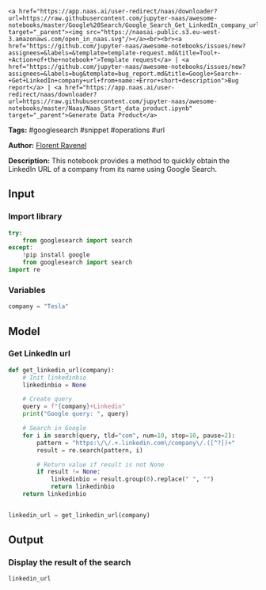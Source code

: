    <a href="https://app.naas.ai/user-redirect/naas/downloader?url=https://raw.githubusercontent.com/jupyter-naas/awesome-notebooks/master/Google%20Search/Google_Search_Get_LinkedIn_company_url_from_name.ipynb" target="_parent"><img src="https://naasai-public.s3.eu-west-3.amazonaws.com/open_in_naas.svg"/></a><br><br><a href="https://github.com/jupyter-naas/awesome-notebooks/issues/new?assignees=&labels=&template=template-request.md&title=Tool+-+Action+of+the+notebook+">Template request</a> | <a href="https://github.com/jupyter-naas/awesome-notebooks/issues/new?assignees=&labels=bug&template=bug_report.md&title=Google+Search+-+Get+LinkedIn+company+url+from+name:+Error+short+description">Bug report</a> | <a href="https://app.naas.ai/user-redirect/naas/downloader?url=https://raw.githubusercontent.com/jupyter-naas/awesome-notebooks/master/Naas/Naas_Start_data_product.ipynb" target="_parent">Generate Data Product</a>

**Tags:** #googlesearch #snippet #operations #url

**Author:** [Florent Ravenel](https://www.linkedin.com/in/ACoAABCNSioBW3YZHc2lBHVG0E_TXYWitQkmwog/)

**Description:** This notebook provides a method to quickly obtain the LinkedIn URL of a company from its name using Google Search.

## Input

### Import library


```python
try:
    from googlesearch import search
except:
    !pip install google
    from googlesearch import search
import re
```

### Variables


```python
company = "Tesla"
```

## Model

### Get LinkedIn url


```python
def get_linkedin_url(company):
    # Init linkedinbio
    linkedinbio = None

    # Create query
    query = f"{company}+Linkedin"
    print("Google query: ", query)

    # Search in Google
    for i in search(query, tld="com", num=10, stop=10, pause=2):
        pattern = "https:\/\/.+.linkedin.com\/company\/.([^?])+"
        result = re.search(pattern, i)

        # Return value if result is not None
        if result != None:
            linkedinbio = result.group(0).replace(" ", "")
            return linkedinbio
    return linkedinbio


linkedin_url = get_linkedin_url(company)
```

## Output

### Display the result of the search


```python
linkedin_url
```
